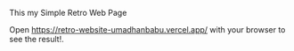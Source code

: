 This my Simple Retro Web Page 

Open https://retro-website-umadhanbabu.vercel.app/ with your browser to see the result!.
